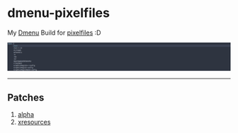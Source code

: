 # dmenu-pixelfiles

My [Dmenu](https://tools.suckless.org/dmenu/) Build for [pixelfiles](https://github.com/mohannadk28/dwm-pixelfiles) :D

![alt a Preview of the run prompt in the dmenu-pixelfiles build](./prev.png "a Preview of the run prompt in the dmenu-pixelfiles build")

---

## Patches
1. [alpha](https://tools.suckless.org/dmenu/patches/alpha/)
2. [xresources](https://tools.suckless.org/dmenu/patches/xresources/)
